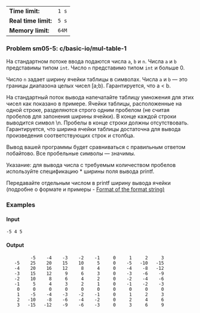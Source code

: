 |                      |       |
|----------------------|-------|
| **Time limit:**      | `1 s` |
| **Real time limit:** | `5 s` |
| **Memory limit:**    | `64M` |


### Problem sm05-5: c/basic-io/mul-table-1

На стандартном потоке ввода подаются числа `a`, `b` и `n`. Числа `a` и `b` представимы типом `int`.
Число `n` представимо типом `int` и больше 0.

Число `n` задает ширину ячейки таблицы в символах. Числа `a` и `b` — это границы диапазона целых
чисел [a;b). Гарантируется, что a < b.

На стандартный поток вывода напечатайте таблицу умножения для этих чисел как показано в примере.
Ячейки таблицы, расположенные на одной строке, разделяются строго одним пробелом (не считая пробелов
для запонения ширины ячейки). В конце каждой строки выводится символ \n. Пробелы в конце строки
должны отсутствовать. Гарантируется, что ширина ячейки таблицы достаточна для вывода произведения
соответствующих строк и столбца.

Вывод вашей программы будет сравниваться с правильным ответом побайтово. Все пробельные символы —
значимы.

Указание: для вывода числа с требуемым количеством пробелов используйте спецификацию * ширины поля
вывода printf.

Передавайте отдельным числом в printf ширину вывода ячейки (подробне о формате и примеры - [Format
of the format string)](https://man7.org/linux/man-pages/man3/printf.3.html)

### Examples

#### Input

    
    
    -5 4 5

#### Output

    
    
             -5    -4    -3    -2    -1     0     1     2     3
       -5    25    20    15    10     5     0    -5   -10   -15
       -4    20    16    12     8     4     0    -4    -8   -12
       -3    15    12     9     6     3     0    -3    -6    -9
       -2    10     8     6     4     2     0    -2    -4    -6
       -1     5     4     3     2     1     0    -1    -2    -3
        0     0     0     0     0     0     0     0     0     0
        1    -5    -4    -3    -2    -1     0     1     2     3
        2   -10    -8    -6    -4    -2     0     2     4     6
        3   -15   -12    -9    -6    -3     0     3     6     9


